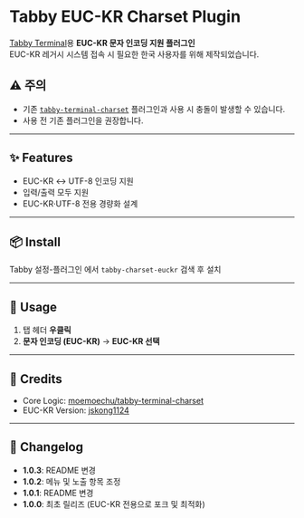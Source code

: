 # Tabby EUC-KR Charset Plugin

[Tabby Terminal](https://tabby.sh/)용 **EUC-KR 문자 인코딩 지원 플러그인**  
EUC-KR 레거시 시스템 접속 시 필요한 한국 사용자를 위해 제작되었습니다.

## ⚠️ 주의
- 기존 [`tabby-terminal-charset`](https://github.com/moemoechu/tabby-terminal-charset) 플러그인과 사용 시 충돌이 발생할 수 있습니다.
- 사용 전 기존 플러그인을 권장합니다.

---

## ✨ Features
- EUC-KR ↔ UTF-8 인코딩 지원
- 입력/출력 모두 지원
- EUC-KR·UTF-8 전용 경량화 설계

---

## 📦 Install
Tabby 설정-플러그인 에서 `tabby-charset-euckr` 검색 후 설치

---

## 🔧 Usage
1. 탭 헤더 **우클릭**
2. **문자 인코딩 (EUC-KR)** → **EUC-KR 선택**

---

## 🙏 Credits
- Core Logic: [moemoechu/tabby-terminal-charset](https://github.com/moemoechu/tabby-terminal-charset)
- EUC-KR Version: [jskong1124](https://github.com/jskong1124)

---

## 📜 Changelog
- **1.0.3**: README 변경
- **1.0.2**: 메뉴 및 노출 항목 조정 
- **1.0.1**: README 변경
- **1.0.0**: 최초 릴리즈 (EUC-KR 전용으로 포크 및 최적화)

